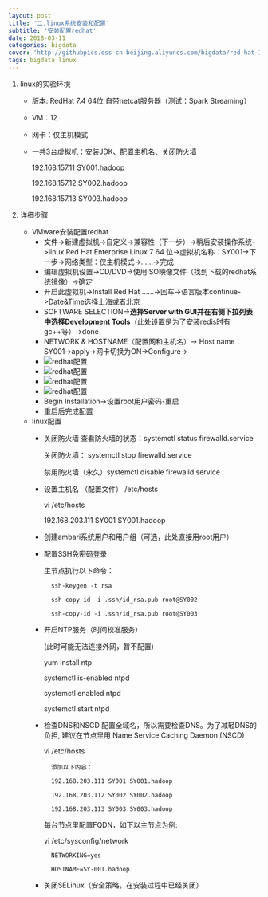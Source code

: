 ```yaml
---
layout: post
title: '二.linux系统安装和配置'
subtitle: '安装配置redhat'
date: 2018-03-11
categories: bigdata
cover: 'http://githubpics.oss-cn-beijing.aliyuncs.com/bigdata/red-hat-1.jpg'
tags: bigdata linux 
---
```


 1. linux的实验环境
    * 版本: RedHat 7.4  64位 自带netcat服务器（测试：Spark Streaming）
    * VM：12
    * 网卡：仅主机模式
    * 一共3台虚拟机：安装JDK、配置主机名、关闭防火墙
    
        192.168.157.11 SY001.hadoop

	    192.168.157.12 SY002.hadoop
	    
	    192.168.157.13 SY003.hadoop
	    
    
 2. 详细步骤
    * VMware安装配置redhat
        * 文件->新建虚拟机->自定义->兼容性（下一步）->稍后安装操作系统->linux Red Hat Enterprise Linux 7 64 位->虚拟机名称：SY001->下一步->网络类型：仅主机模式->……->完成
        * 编辑虚拟机设置->CD/DVD->使用ISO映像文件（找到下载的redhat系统镜像）->确定
        * 开启此虚拟机->Install Red Hat ……->回车->语言版本continue->Date&Time选择上海或者北京
        * SOFTWARE SELECTION->**选择Server with GUI并在右侧下拉列表中选择Development Tools**（此处设置是为了安装redis时有gc++等）->done
        * NETWORK & HOSTNAME（配置网和主机名）-> Host name：SY001->apply->网卡切换为ON->Configure->
        * ![redhat配置][2]
        * ![redhat配置][3]
        * ![redhat配置][4]
        * ![redhat配置][1]
        * Begin Installation->设置root用户密码-重启
        * 重启后完成配置
    * linux配置
        * 关闭防火墙
            查看防火墙的状态：systemctl status firewalld.service

		    关闭防火墙：      systemctl stop firewalld.service
		    
		    禁用防火墙（永久）systemctl disable firewalld.service
		    
        * 设置主机名 （配置文件） /etc/hosts
        
            vi /etc/hosts
            
            192.168.203.111 SY001 SY001.hadoop

        * 创建ambari系统用户和用户组（可选，此处直接用root用户）
            
        * 配置SSH免密码登录
        
            主节点执行以下命令：
            
                ssh-keygen -t rsa
                
                ssh-copy-id -i .ssh/id_rsa.pub root@SY002
                
                ssh-copy-id -i .ssh/id_rsa.pub root@SY003
            
        * 开启NTP服务（时间校准服务）
        
            (此时可能无法连接外网，暂不配置)
            
            yum install ntp
            
            systemctl is-enabled ntpd
            
            systemctl enabled ntpd
            
            systemctl start ntpd
            
        * 检查DNS和NSCD
            配置全域名，所以需要检查DNS。为了减轻DNS的负担, 建议在节点里用 Name Service Caching Daemon (NSCD)
            
            vi /etc/hosts
            
                添加以下内容：
                
                192.168.203.111 SY001 SY001.hadoop
                
                192.168.203.112 SY002 SY002.hadoop
                
                192.168.203.113 SY003 SY003.hadoop
                
                
            每台节点里配置FQDN，如下以主节点为例:
            
            vi /etc/sysconfig/network
            
                NETWORKING=yes
                
                HOSTNAME=SY-001.hadoop


        * 关闭SELinux（安全策略，在安装过程中已经关闭）


  [1]: http://githubpics.oss-cn-beijing.aliyuncs.com/bigdata/redhat02.jpg
  [2]: http://githubpics.oss-cn-beijing.aliyuncs.com/bigdata/redhat03.jpg
  [3]: http://githubpics.oss-cn-beijing.aliyuncs.com/bigdata/redhat04.jpg
  [4]: http://githubpics.oss-cn-beijing.aliyuncs.com/bigdata/redhat05.jpg
